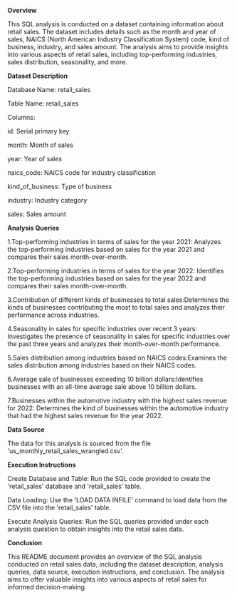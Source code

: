 

**Overview**

This SQL analysis is conducted on a dataset containing information about retail sales. The dataset includes details such as the month and year of sales, NAICS (North American Industry Classification System) code, kind of business, industry, and sales amount. The analysis aims to provide insights into various aspects of retail sales, including top-performing industries, sales distribution, seasonality, and more.


**Dataset Description**

Database Name: retail_sales

Table Name: retail_sales

Columns:

id: Serial primary key

month: Month of sales  

year: Year of sales

naics_code: NAICS code for industry classification

kind_of_business: Type of business

industry: Industry category

sales: Sales amount


**Analysis Queries**

1.Top-performing industries in terms of sales for the year 2021: Analyzes the top-performing industries based on sales for the year 2021 and compares their sales month-over-month.

2.Top-performing industries in terms of sales for the year 2022: Identifies the top-performing industries based on sales for the year 2022 and compares their sales month-over-month.

3.Contribution of different kinds of businesses to total sales:Determines the kinds of businesses contributing the most to total sales and analyzes their performance across industries.

4.Seasonality in sales for specific industries over recent 3 years: Investigates the presence of seasonality in sales for specific industries over the past three years and analyzes their month-over-month performance.

5.Sales distribution among industries based on NAICS codes:Examines the sales distribution among industries based on their NAICS codes.

6.Average sale of businesses exceeding 10 billion dollars:Identifies businesses with an all-time average sale above 10 billion dollars.

7.Businesses within the automotive industry with the highest sales revenue for 2022: Determines the kind of businesses within the automotive industry that had the highest sales revenue for the year 2022.


**Data Source**

The data for this analysis is sourced from the file 'us_monthly_retail_sales_wrangled.csv'.


**Execution Instructions**

Create Database and Table: Run the SQL code provided to create the 'retail_sales' database and 'retail_sales' table.

Data Loading: Use the 'LOAD DATA INFILE' command to load data from the CSV file into the 'retail_sales' table.

Execute Analysis Queries: Run the SQL queries provided under each analysis question to obtain insights into the retail sales data.


**Conclusion**

This README document provides an overview of the SQL analysis conducted on retail sales data, including the dataset description, analysis queries, data source, execution instructions, and conclusion. The analysis aims to offer valuable insights into various aspects of retail sales for informed decision-making.



